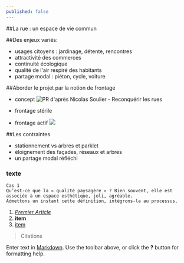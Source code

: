 ```yaml
---
published: false
---
```



##La rue : un espace de vie commun

##Des enjeux variés:
- usages citoyens : jardinage, détente, rencontres
- attractivité des commerces
- continuité écologique
- qualité de l'air respiré des habitants
- partage modal : piéton, cycle, voiture

##Aborder le projet par la notion de frontage
- concept
![PR d'après Nicolas Soulier - Reconquérir les rues]({{site.baseurl}}/media/frontage_schema.jpg)
- frontage stérile

- frontage actif
![]({{site.baseurl}}/media/frontages_stalingrad.jpg)

##Les contraintes
- stationnement vs arbres et parklet
- éloignement des façades, réseaux et arbres
- un partage modal réfléchi

### texte


	Cas 1
	Qu’est-ce que la « qualité paysagère » ? Bien souvent, elle est associée à un espace esthétique, joli, agréable. 
	Admettons un instant cette définition, intégrons-la au processus.

1. _[Premier Article](//2015/12/28/premier-article/)_
2. **item**
3. [item](http://google.fr)


> Citations


Enter text in [Markdown](http://daringfireball.net/projects/markdown/). Use the toolbar above, or click the **?** button for formatting help.
